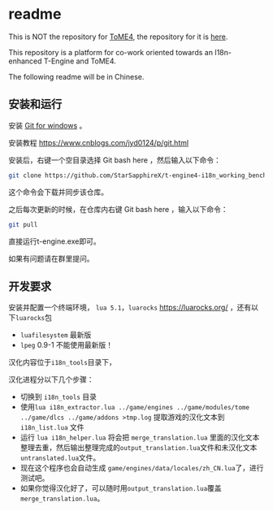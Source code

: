 # readme

This is NOT the repository for [ToME4](http://te4.org/), the repository for it is [here](https://git.net-core.org/tome/t-engine4).

This repository is a platform for co-work oriented towards an I18n-enhanced T-Engine and ToME4.

The following readme will be in Chinese.

## 安装和运行

安装 [Git for windows](https://git-scm.com/downloads) 。

安装教程 <https://www.cnblogs.com/jyd0124/p/git.html>

安装后，右键一个空目录选择 Git bash here ，然后输入以下命令：

```bash
git clone https://github.com/StarSapphireX/t-engine4-i18n_working_bench.git
```

这个命令会下载并同步该仓库。

之后每次更新的时候，在仓库内右键 Git bash here ，输入以下命令：

```bash
git pull
```

直接运行t-engine.exe即可。

如果有问题请在群里提问。

## 开发要求

安装并配置一个终端环境， `lua 5.1`，`luarocks` <https://luarocks.org/> ，还有以下`luarocks`包

* `luafilesystem` 最新版
* `lpeg` 0.9-1 不能使用最新版！

汉化内容位于`i18n_tools`目录下，

汉化进程分以下几个步骤：

* 切换到 `i18n_tools` 目录
* 使用`lua i18n_extractor.lua ../game/engines ../game/modules/tome ../game/dlcs ../game/addons >tmp.log` 提取游戏的汉化文本到 `i18n_list.lua` 文件
* 运行 `lua i18n_helper.lua` 将会把 `merge_translation.lua` 里面的汉化文本整理去重，然后输出整理完成的`output_translation.lua`文件和未汉化文本`untranslated.lua`文件。
* 现在这个程序也会自动生成 `game/engines/data/locales/zh_CN.lua`了，进行测试吧。
* 如果你觉得汉化好了，可以随时用`output_translation.lua`覆盖`merge_translation.lua`。
